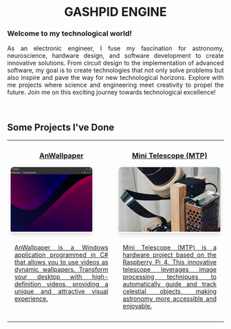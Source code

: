 # <div align="center">GASHPID ENGINE</div>

<h3>Welcome to my technological world!</h3>

<p align="justify">
  As an electronic engineer, I fuse my fascination for astronomy, neuroscience, hardware design, and software development to create innovative solutions. From circuit design to the implementation of advanced software, my goal is to create technologies that not only solve problems but also inspire and pave the way for new technological horizons. Explore with me projects where science and engineering meet creativity to propel the future. Join me on this exciting journey towards technological excellence!
</p>

<br>

## Some Projects I've Done

<table style="width:100%">
  <tr>
    <td style="width:50%; text-align: center; vertical-align: top;">
      <a href="https://github.com/AnWallpaper/AnWallpaper">
        <h3>AnWallpaper</h3>
        <div style="border: 1px solid #ddd; border-radius: 8px; overflow: hidden; box-shadow: 0 4px 8px rgba(0, 0, 0, 0.1); width: 80%">
          <img src="src/AnWallpaper/AnWallpaper.png" alt="Project Image 1" style="width: 100%; height: 150px; object-fit: cover;">
        </div>
        <p style="text-align: justify; padding: 10px;">
          AnWallpaper is a Windows application programmed in C# that allows you to use videos as dynamic wallpapers. Transform your desktop with high-definition videos, providing a unique and attractive visual experience.
        </p>
      </a>
    </td>
    <td style="width:50%; text-align: center; vertical-align: top;">
      <a href="https://github.com/Gashpid/MTP">
        <h3>Mini Telescope (MTP)</h3>
        <div style="border: 1px solid #ddd; border-radius: 8px; overflow: hidden; box-shadow: 0 4px 8px rgba(0, 0, 0, 0.1);">
          <img src="src/MTP/MTP.jpg" alt="Project Image 2" style="width: 100%; height: 150px; object-fit: cover;">
        </div>
        <p style="text-align: justify; padding: 10px;">
          Mini Telescope (MTP) is a hardware project based on the Raspberry Pi 4. This innovative telescope leverages image processing techniques to automatically guide and track celestial objects, making astronomy more accessible and enjoyable.
        </p>
      </a>
    </td>
  </tr>
</table>